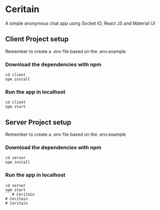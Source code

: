 # Ceritain

A simple anonymous chat app using Socket IO, React JS and Material UI

## Client Project setup

Remember to create a .env file based on the .env.example

### Download the dependencies with npm

```
cd client
npm install
```

### Run the app in localhost

```
cd client
npm start
```

## Server Project setup

Remember to create a .env file based on the .env.example

### Download the dependencies with npm

```
cd server
npm install
```

### Run the app in localhost

```
cd server
npm start
```# Ceritain
# Ceritain
# Ceritain
